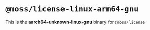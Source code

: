 # `@moss/license-linux-arm64-gnu`

This is the **aarch64-unknown-linux-gnu** binary for `@moss/license`
